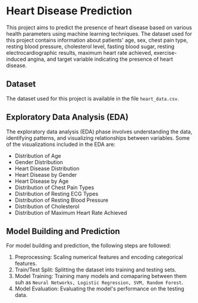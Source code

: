 # Heart Disease Prediction

This project aims to predict the presence of heart disease based on various health parameters using machine learning techniques. The dataset used for this project contains information about patients' age, sex, chest pain type, resting blood pressure, cholesterol level, fasting blood sugar, resting electrocardiographic results, maximum heart rate achieved, exercise-induced angina, and target variable indicating the presence of heart disease.

## Dataset

The dataset used for this project is available in the file `heart_data.csv`.

## Exploratory Data Analysis (EDA)

The exploratory data analysis (EDA) phase involves understanding the data, identifying patterns, and visualizing relationships between variables. Some of the visualizations included in the EDA are:

- Distribution of Age
- Gender Distribution
- Heart Disease Distribution
- Heart Disease by Gender
- Heart Disease by Age
- Distribution of Chest Pain Types
- Distribution of Resting ECG Types
- Distribution of Resting Blood Pressure
- Distribution of Cholesterol
- Distribution of Maximum Heart Rate Achieved

## Model Building and Prediction

For model building and prediction, the following steps are followed:

1. Preprocessing: Scaling numerical features and encoding categorical features.
2. Train/Test Split: Splitting the dataset into training and testing sets.
3. Model Training: Training many models and comaparing between them suh as `Neural Networks, Logistic Regression, SVM, Random Forest`.
4. Model Evaluation: Evaluating the model's performance on the testing data.
